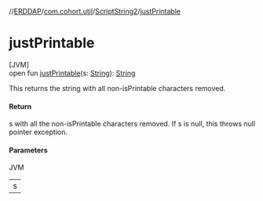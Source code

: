 //[ERDDAP](../../../index.md)/[com.cohort.util](../index.md)/[ScriptString2](index.md)/[justPrintable](just-printable.md)

# justPrintable

[JVM]\
open fun [justPrintable](just-printable.md)(s: [String](https://docs.oracle.com/en/java/javase/17/docs/api/java.base/java/lang/String.html)): [String](https://docs.oracle.com/en/java/javase/17/docs/api/java.base/java/lang/String.html)

This returns the string with all non-isPrintable characters removed.

#### Return

s with all the non-isPrintable characters removed. If s is null, this throws null pointer exception.

#### Parameters

JVM

| |
|---|
| s |